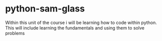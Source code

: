 # python-sam-glass

Within this unit of the course i will be learning how to code within python.
This will include learning the fundamentals and using them to solve problems